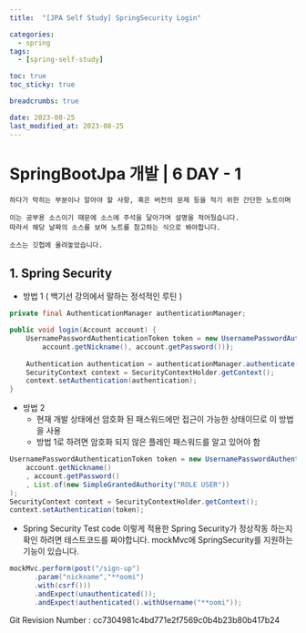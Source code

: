 ```yaml
---
title:  "[JPA Self Study] SpringSecurity Login"

categories:
  - spring
tags:
  - [spring-self-study]

toc: true
toc_sticky: true

breadcrumbs: true

date: 2023-08-25
last_modified_at: 2023-08-25
---
```


# SpringBootJpa 개발 | 6 DAY - 1
```
하다가 막히는 부분이나 알아야 할 사항, 혹은 버전의 문제 등을 적기 위한 간단한 노트이며

이는 공부용 소스이기 때문에 소스에 주석을 달아가며 설명을 적어뒀습니다.
따라서 해당 날짜의 소스를 보며 노트를 참고하는 식으로 봐야합니다.

소스는 깃헙에 올려놓았습니다.
```

## 1. Spring Security

- 방법 1 ( 백기선 강의에서 말하는 정석적인 루틴 )
```java
private final AuthenticationManager authenticationManager;

public void login(Account account) {  
    UsernamePasswordAuthenticationToken token = new UsernamePasswordAuthenticationToken(  
        account.getNickname(), account.getPassword()));  
  
    Authentication authentication = authenticationManager.authenticate(token);  
    SecurityContext context = SecurityContextHolder.getContext();  
    context.setAuthentication(authentication);  
}
```
- 방법 2
  - 현재 개발 상태에선 암호화 된 패스워드에만 접근이 가능한 상태이므로 이 방법을 사용
  - 방법 1로 하려면 암호화 되지 않은 플레인 패스워드를 알고 있어야 함
``` java
UsernamePasswordAuthenticationToken token = new UsernamePasswordAuthenticationToken(  
    account.getNickname()  
    , account.getPassword()  
    , List.of(new SimpleGrantedAuthority("ROLE USER"))  
);  
SecurityContext context = SecurityContextHolder.getContext();  
context.setAuthentication(token);
```
- Spring Security Test code
  이렇게 적용한 Spring Security가 정상작동 하는지 확인 하려면 테스트코드를 짜야합니다.
  mockMvc에 SpringSecurity를 지원하는 기능이 있습니다.
```java
mockMvc.perform(post("/sign-up") 
	  .param("nickname","**oomi")  
	  .with(csrf()))  
      .andExpect(unauthenticated());  
      .andExpect(authenticated().withUsername("**oomi"));
```

Git Revision Number : cc7304981c4bd771e2f7569c0b4b23b80b417b24
